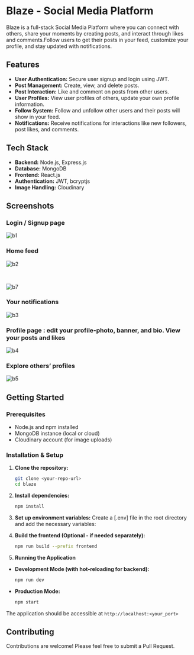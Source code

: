 # Blaze - Social Media Platform

Blaze is a full-stack Social Media Platform where you can connect with others, share your moments by creating posts, and interact through likes and comments.Follow users to get their posts in your feed, customize your profile, and stay updated with notifications.


## Features

*   **User Authentication:** Secure user signup and login using JWT.
*   **Post Management:** Create, view, and delete posts.
*   **Post Interaction:** Like and comment on posts from other users.
*   **User Profiles:** View user profiles of others, update your own profile information.
*   **Follow System:** Follow and unfollow other users and their posts will show in your feed.
*   **Notifications:** Receive notifications for interactions like new followers, post likes, and comments.


## Tech Stack

*   **Backend:** Node.js, Express.js
*   **Database:** MongoDB
*   **Frontend:** React.js
*   **Authentication:** JWT, bcryptjs
*   **Image Handling:** Cloudinary


## Screenshots

### Login / Signup page
![b1](https://github.com/user-attachments/assets/31f52dc7-6413-4d87-8569-768163179e96)

### Home feed
![b2](https://github.com/user-attachments/assets/4401e9f8-c803-49ad-8f4f-cbfa5cd7c318)

<br>

![b7](https://github.com/user-attachments/assets/6f301e18-a61c-4136-b693-674be2195bd1)

### Your notifications
![b3](https://github.com/user-attachments/assets/993ca3dc-4a42-49db-b94a-d7f04bc6cde1)

### Profile page : edit your profile-photo, banner, and bio. View your posts and likes
![b4](https://github.com/user-attachments/assets/c0a06053-bb6a-41f4-a2fb-34c6a2c5023f)

### Explore others’ profiles 
![b5](https://github.com/user-attachments/assets/5dc9610c-a54e-4478-9d23-2c509ff0699d)


## Getting Started

### Prerequisites

*   Node.js and npm installed
*   MongoDB instance (local or cloud)
*   Cloudinary account (for image uploads)

### Installation & Setup

1.  **Clone the repository:**
    ```bash
    git clone <your-repo-url>
    cd blaze
    ```
2.  **Install dependencies:**
    ```bash
    npm install
    ```
  
3.  **Set up environment variables:**
    Create a [.env] file in the root directory and add the necessary variables:

4.  **Build the frontend (Optional - if needed separately):**
    ```bash
    npm run build --prefix frontend
    ```

5.  **Running the Application**
*   **Development Mode (with hot-reloading for backend):**
    ```bash
    npm run dev
    ```
*   **Production Mode:**
    ```bash
    npm start
    ```
The application should be accessible at `http://localhost:<your_port>`

## Contributing

Contributions are welcome! Please feel free to submit a Pull Request.
